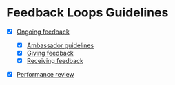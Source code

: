 # Feedback Loops Guidelines
- [x] [Ongoing feedback](Ongoing%20feedback/index.md)
  - [x] [Ambassador guidelines](Ongoing%20feedback/ambassador_guidelines.md)
  - [x] [Giving feedback](Ongoing%20feedback/giving_feedback.md)
  - [x] [Receiving feedback](Ongoing%20feedback/receiving_feedback.md)
- [x] [Performance review](Performance%20Review/overview.md)


